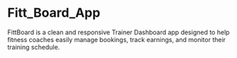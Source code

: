 # Fitt_Board_App
FittBoard is a clean and responsive Trainer Dashboard app designed to help fitness coaches easily manage bookings, track earnings, and monitor their training schedule.
